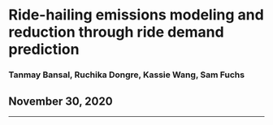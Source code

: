 # Ride-hailing emissions modeling and reduction through ride demand prediction

### Tanmay Bansal, Ruchika Dongre, Kassie Wang, Sam Fuchs

## November 30, 2020

<hr>
